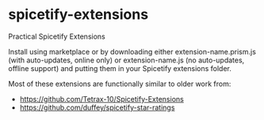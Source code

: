 # spicetify-extensions
Practical Spicetify Extensions

Install using marketplace or by downloading either extension-name.prism.js (with auto-updates, online only) or extension-name.js (no auto-updates, offline support) and putting them in your Spicetify extensions folder.

Most of these extensions are functionally similar to older work from:
 - https://github.com/Tetrax-10/Spicetify-Extensions
 - https://github.com/duffey/spicetify-star-ratings
